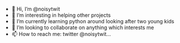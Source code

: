 - 👋 Hi, I’m @noisytwit
- 👀 I’m interesting in helping other projects
- 🌱 I’m currently learning python around looking after two young kids
- 💞️ I’m looking to collaborate on anything which interests me
- 📫 How to reach me: twitter @noisytwit...

<!---
noisytwit/noisytwit is a ✨ special ✨ repository because its `README.md` (this file) appears on your GitHub profile.
You can click the Preview link to take a look at your changes.
--->
